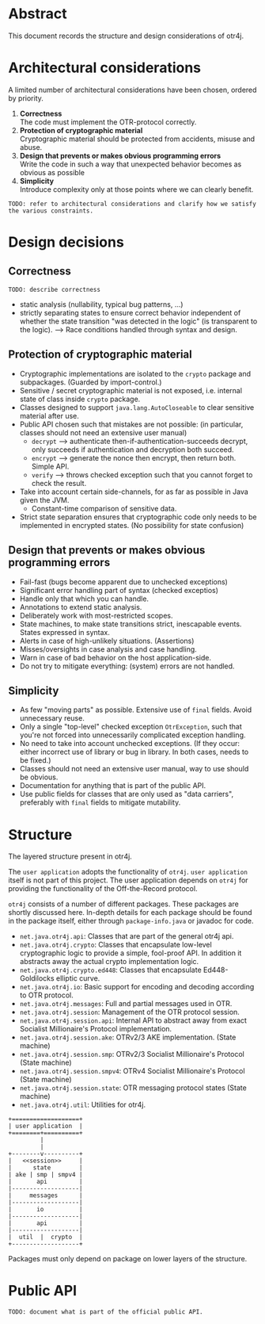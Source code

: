# Abstract

This document records the structure and design considerations of otr4j.

# Architectural considerations

A limited number of architectural considerations have been chosen, ordered by priority.

1. __Correctness__  
The code must implement the OTR-protocol correctly.
1. __Protection of cryptographic material__  
Cryptographic material should be protected from accidents, misuse and abuse.
1. __Design that prevents or makes obvious programming errors__  
Write the code in such a way that unexpected behavior becomes as obvious as possible
1. __Simplicity__  
Introduce complexity only at those points where we can clearly benefit.

`TODO: refer to architectural considerations and clarify how we satisfy the various constraints.`

# Design decisions

## Correctness

`TODO: describe correctness`

- static analysis (nullability, typical bug patterns, ...)
- strictly separating states to ensure correct behavior independent of whether the state transition "was detected in the logic" (is transparent to the logic). --> Race conditions handled through syntax and design.

## Protection of cryptographic material

- Cryptographic implementations are isolated to the `crypto` package and subpackages. (Guarded by import-control.)
- Sensitive / secret cryptographic material is not exposed, i.e. internal state of class inside `crypto` package.
- Classes designed to support `java.lang.AutoCloseable` to clear sensitive material after use.
- Public API chosen such that mistakes are not possible: (in particular, classes should not need an extensive user manual)
  - `decrypt` --> authenticate then-if-authentication-succeeds decrypt, only succeeds if authentication and decryption both succeed.
  - `encrypt` --> generate the nonce then encrypt, then return both. Simple API.
  - `verify` --> throws checked exception such that you cannot forget to check the result.
- Take into account certain side-channels, for as far as possible in Java given the JVM.
  - Constant-time comparison of sensitive data.
- Strict state separation ensures that cryptographic code only needs to be implemented in encrypted states. (No possibility for state confusion)

## Design that prevents or makes obvious programming errors

- Fail-fast (bugs become apparent due to unchecked exceptions)
- Significant error handling part of syntax (checked exceptios)
- Handle only that which you can handle.
- Annotations to extend static analysis.
- Deliberately work with most-restricted scopes.
- State machines, to make state transitions strict, inescapable events. States expressed in syntax.
- Alerts in case of high-unlikely situations. (Assertions)
- Misses/oversights in case analysis and case handling.
- Warn in case of bad behavior on the host application-side.
- Do not try to mitigate everything: (system) errors are not handled.

## Simplicity

- As few "moving parts" as possible. Extensive use of `final` fields. Avoid unnecessary reuse.
- Only a single "top-level" checked exception `OtrException`, such that you're not forced into unnecessarily complicated exception handling.
- No need to take into account unchecked exceptions. (If they occur: either incorrect use of library or bug in library. In both cases, needs to be fixed.)
- Classes should not need an extensive user manual, way to use should be obvious.
- Documentation for anything that is part of the public API.
- Use public fields for classes that are only used as "data carriers", preferably with `final` fields to mitigate mutability.

# Structure

The layered structure present in otr4j.

The `user application` adopts the functionality of `otr4j`. `user application` itself is not part of this project. The user application depends on `otr4j` for providing the functionality of the Off-the-Record protocol.

`otr4j` consists of a number of different packages. These packages are shortly discussed here. In-depth details for each package should be found in the package itself, either through `package-info.java` or javadoc for code.

- `net.java.otr4j.api`: Classes that are part of the general otr4j api.
- `net.java.otr4j.crypto`: Classes that encapsulate low-level cryptographic logic to provide a simple, fool-proof API. In addition it abstracts away the actual crypto implementation logic.
- `net.java.otr4j.crypto.ed448`: Classes that encapsulate Ed448-Goldilocks elliptic curve.
- `net.java.otr4j.io`: Basic support for encoding and decoding according to OTR protocol.
- `net.java.otr4j.messages`: Full and partial messages used in OTR.
- `net.java.otr4j.session`: Management of the OTR protocol session.
- `net.java.otr4j.session.api`: Internal API to abstract away from exact Socialist Millionaire's Protocol implementation.
- `net.java.otr4j.session.ake`: OTRv2/3 AKE implementation. (State machine)
- `net.java.otr4j.session.smp`: OTRv2/3 Socialist Millionaire's Protocol (State machine)
- `net.java.otr4j.session.smpv4`: OTRv4 Socialist Millionaire's Protocol (State machine)
- `net.java.otr4j.session.state`: OTR messaging protocol states (State machine)
- `net.java.otr4j.util`: Utilities for otr4j.

```
+===================+
| user application  |
+========+==========+
         |
         |
+--------v----------+
|   <<session>>     |
|      state        |
| ake | smp | smpv4 |
|       api         |
|-------------------|
|     messages      |
|-------------------|
|       io          |
|-------------------|
|       api         |
|-------------------|
|  util  |  crypto  |
+-------------------+
```

Packages must only depend on package on lower layers of the structure.

# Public API

`TODO: document what is part of the official public API.`
